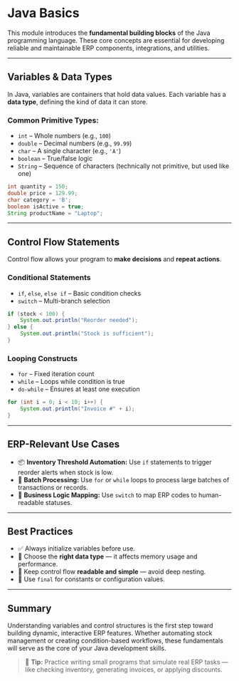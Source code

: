 # Java Basics

This module introduces the **fundamental building blocks** of the Java programming language. These core concepts are essential for developing reliable and maintainable ERP components, integrations, and utilities.

---

## Variables & Data Types

In Java, variables are containers that hold data values. Each variable has a **data type**, defining the kind of data it can store.

### Common Primitive Types:
- `int` – Whole numbers (e.g., `100`)
- `double` – Decimal numbers (e.g., `99.99`)
- `char` – A single character (e.g., `'A'`)
- `boolean` – True/false logic
- `String` – Sequence of characters (technically not primitive, but used like one)

```java
int quantity = 150;
double price = 129.99;
char category = 'B';
boolean isActive = true;
String productName = "Laptop";
```

---

## Control Flow Statements

Control flow allows your program to **make decisions** and **repeat actions**.

### Conditional Statements
- `if`, `else`, `else if` – Basic condition checks
- `switch` – Multi-branch selection

```java
if (stock < 100) {
    System.out.println("Reorder needed");
} else {
    System.out.println("Stock is sufficient");
}
```

### Looping Constructs
- `for` – Fixed iteration count
- `while` – Loops while condition is true
- `do-while` – Ensures at least one execution

```java
for (int i = 0; i < 10; i++) {
    System.out.println("Invoice #" + i);
}
```

---

## ERP-Relevant Use Cases

- 📦 **Inventory Threshold Automation:**
  Use `if` statements to trigger reorder alerts when stock is low.
- 🧾 **Batch Processing:**
  Use `for` or `while` loops to process large batches of transactions or records.
- 🧠 **Business Logic Mapping:**
  Use `switch` to map ERP codes to human-readable statuses.

---

## Best Practices

- ✅ Always initialize variables before use.
- 🧠 Choose the **right data type** — it affects memory usage and performance.
- 🧪 Keep control flow **readable and simple** — avoid deep nesting.
- 📛 Use `final` for constants or configuration values.

---

## Summary

Understanding variables and control structures is the first step toward building dynamic, interactive ERP features. Whether automating stock management or creating condition-based workflows, these fundamentals will serve as the core of your Java development skills.

> 🧠 **Tip:** Practice writing small programs that simulate real ERP tasks — like checking inventory, generating invoices, or applying discounts.